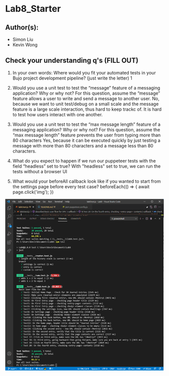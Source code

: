 # Lab8_Starter

## Author(s):
  - Simon Liu
  - Kevin Wong

## Check your understanding q's (FILL OUT)
1. In your own words: Where would you fit your automated tests in your Bujo project development pipeline? (just write the letter)
1

2. Would you use a unit test to test the “message” feature of a messaging application? Why or why not? For this question, assume the “message” feature allows a user to write and send a message to another user.
No, because we want to unit test/debug on a small scale and the message feature is a large scale interaction, thus hard to keep trackc of. It is hard to test how users interact with one another.


3. Would you use a unit test to test the “max message length” feature of a messaging application? Why or why not? For this question, assume the “max message length” feature prevents the user from typing more than 80 characters
Yes, because it can be executed quickly by just testing a message with more than 80 characters and a message less than 80 characters.

4. What do you expect to happen if we run our puppeteer tests with the field “headless” set to true?
With "headless" set to true, we can run the tests without a browser UI

5. What would your beforeAll callback look like if you wanted to start from the settings page before every test case?
beforeEach(() => {
   await page.click('img');
})

![alt text](AllTests.PNG)
